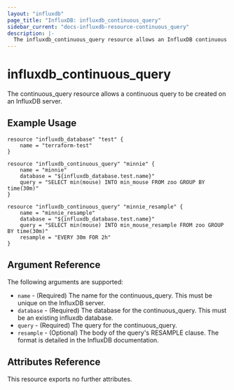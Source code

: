 ```yaml
---
layout: "influxdb"
page_title: "InfluxDB: influxdb_continuous_query"
sidebar_current: "docs-influxdb-resource-continuous_query"
description: |-
  The influxdb_continuous_query resource allows an InfluxDB continuous query to be managed.
---
```


# influxdb\_continuous\_query

The continuous_query resource allows a continuous query to be created on an InfluxDB server.

## Example Usage

```hcl
resource "influxdb_database" "test" {
    name = "terraform-test"
}

resource "influxdb_continuous_query" "minnie" {
    name = "minnie"
    database = "${influxdb_database.test.name}"
    query = "SELECT min(mouse) INTO min_mouse FROM zoo GROUP BY time(30m)"
}

resource "influxdb_continuous_query" "minnie_resample" {
    name = "minnie_resample"
    database = "${influxdb_database.test.name}"
    query = "SELECT min(mouse) INTO min_mouse_resample FROM zoo GROUP BY time(30m)"
    resample = "EVERY 30m FOR 2h"
}

```

## Argument Reference

The following arguments are supported:

* `name` - (Required) The name for the continuous_query. This must be unique on the InfluxDB server.
* `database` - (Required) The database for the continuous_query. This must be an existing influxdb database.
* `query` - (Required) The query for the continuous_query.
* `resample` - (Optional) The body of the query's RESAMPLE clause. The format is detailed in the InfluxDB documentation.

## Attributes Reference

This resource exports no further attributes.
